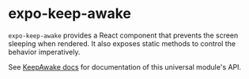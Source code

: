 # expo-keep-awake

`expo-keep-awake` provides a React component that prevents the screen sleeping when rendered. It also exposes static methods to control the behavior imperatively.

See [KeepAwake docs](https://docs.expo.io/versions/latest/sdk/keep-awake) for documentation of this universal module's API.
